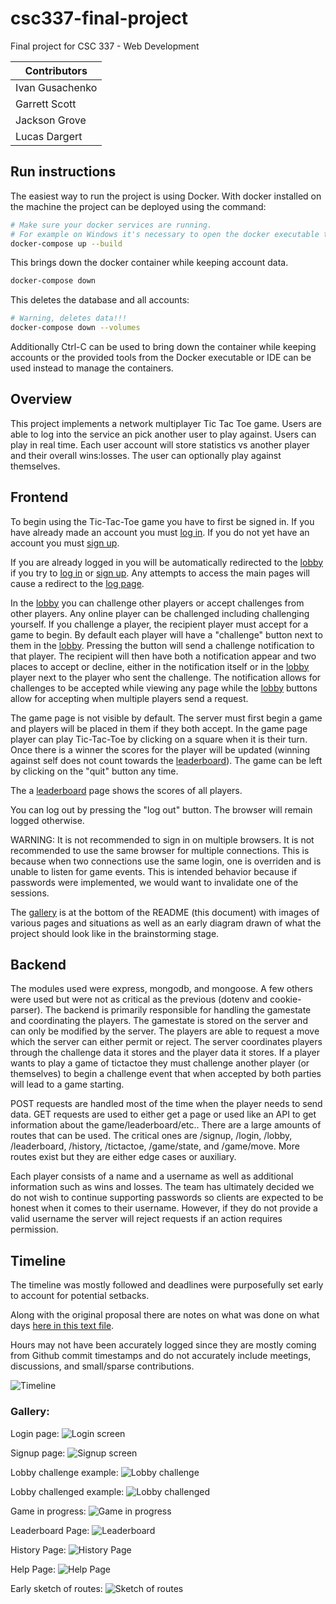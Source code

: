 # csc337-final-project
Final project for CSC 337 - Web Development

| Contributors      |
| ----------------- |
| Ivan Gusachenko   |
| Garrett Scott |
| Jackson Grove |
| Lucas Dargert |
## Run instructions
The easiest way to run the project is using Docker. With docker installed on the machine the project can be deployed using the command:
```bash
# Make sure your docker services are running.
# For example on Windows it's necessary to open the docker executable to start the service and avoid errors.
docker-compose up --build
```
This brings down the docker container while keeping account data.
```bash
docker-compose down
```
This deletes the database and all accounts:
```bash
# Warning, deletes data!!!
docker-compose down --volumes
```
Additionally Ctrl-C can be used to bring down the container while keeping accounts or the provided tools from the Docker executable or IDE can be used instead to manage the containers.

## Overview
This project implements a network multiplayer Tic Tac Toe game. Users are able to log into the service an pick another user to play against. Users can play in real time. Each user account will store statistics vs another player and their overall wins:losses. The user can optionally play against themselves.

## Frontend
<p>
    To begin using the Tic-Tac-Toe game you have to first be signed in. If you have already made an account you must <a href='public/login.html'>log in</a>. If you do not yet have an account you must <a href="public/signup.html">sign up</a>.
</p>
<p>
    If you are already logged in you will be automatically redirected to the <a href="public/lobby.html">lobby</a> if you try to <a href='public/login.html'>log in</a> or <a href="public/signup.html">sign up</a>. Any attempts to access the main pages will cause a redirect to the <a href='public/login.html'>log page</a>.
</p>
<p>
    In the <a href="public/lobby.html">lobby</a> you can challenge other players or accept challenges from other players. Any online player can be challenged including challenging yourself. If you challenge a player, the recipient player must accept for a game to begin. By default each player will have a "challenge" button next to them in the <a href="public/lobby.html">lobby</a>. Pressing the button will send a challenge notification to that player. The recipient will then have both a notification appear and two places to accept or decline, either in the notification itself or in the <a href="public/lobby.html">lobby</a> player next to the player who sent the challenge. The notification allows for challenges to be accepted while viewing any page while the <a href="public/lobby.html">lobby</a> buttons allow for accepting when multiple players send a request.
</p>
<p>
    The game page is not visible by default. The server must first begin a game and players will be placed in them if they both accept. In the game page player can play Tic-Tac-Toe by clicking on a square when it is their turn. Once there is a winner the scores for the player will be updated (winning against self does not count towards the <a href="public/leaderboard.html">leaderboard</a>). The game can be left by clicking on the "quit" button any time.
</p>
<p>
    The a <a href="public/leaderboard.html">leaderboard</a> page shows the scores of all players.
</p>
<p>
    You can log out by pressing the "log out" button. The browser will remain logged otherwise.
</p>
<p>
    WARNING: It is not recommended to sign in on multiple browsers. It is not recommended to use the same browser for multiple connections. This is because when two connections use the same login, one is overriden and is unable to listen for game events. This is intended behavior because if passwords were implemented, we would want to invalidate one of the sessions.
</p>

The [gallery](#Gallery) is at the bottom of the README (this document) with images of various pages and situations as well as an early diagram drawn of what the project should look like in the brainstorming stage.

## Backend

The modules used were express, mongodb, and mongoose. A few others were used but were not as critical as the previous (dotenv and cookie-parser). The backend is primarily responsible for handling the gamestate and coordinating the players. The gamestate is stored on the server and can only be modified by the server. The players are able to request a move which the server can either permit or reject. The server coordinates players through the challenge data it stores and the player data it stores. If a player wants to play a game of tictactoe they must challenge another player (or themselves) to begin a challenge event that when accepted by both parties will lead to a game starting.

POST requests are handled most of the time when the player needs to send data. GET requests are used to either get a page or used like an API to get information about the game/leaderboard/etc.. There are a large amounts of routes that can be used. The critical ones are /signup, /login, /lobby, /leaderboard, /history, /tictactoe, /game/state, and /game/move. More routes exist but they are either edge cases or auxiliary.

Each player consists of a name and a username as well as additional information such as wins and losses. The team has ultimately decided we do not wish to continue supporting passwords so clients are expected to be honest when it comes to their username. However, if they do not provide a valid username the server will reject requests if an action requires permission.

## Timeline

The timeline was mostly followed and deadlines were purposefully set early to account for potential setbacks.

Along with the original proposal there are notes on what was done on what days <a href="docs/hoursLogIvan.txt">here in this text file</a>.

Hours may not have been accurately logged since they are mostly coming from Github commit timestamps and do not accurately include meetings, discussions, and small/sparse contributions.

![Timeline](docs/timeline.png)

### Gallery:

Login page:
![Login screen](docs/loginPage.png)

Signup page:
![Signup screen](docs/signupPage.png)

Lobby challenge example:
![Lobby challenge](docs/challengePage.png)

Lobby challenged example:
![Lobby challenged](docs/challengedPage.png)

Game in progress:
![Game in progress](docs/gamePage.png)

Leaderboard Page:
![Leaderboard](docs/leaderboardPage.png)

History Page:
![History Page](docs/historyPage.png)

Help Page:
![Help Page](docs/helpPage.png)

Early sketch of routes:
![Sketch of routes](docs/11-24_routeDiagram.png)

